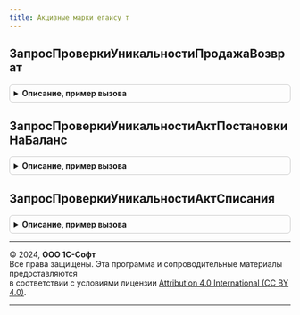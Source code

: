 ```yaml
---
title: Акцизные марки егаису т
---
```



## ЗапросПроверкиУникальностиПродажаВозврат
<details style="margin: 1em 0; padding: 0.5em; border: 1px solid #ccc; border-radius: 6px;">

<summary style="font-weight: bold; cursor: pointer;">Описание, пример вызова</summary>

```bsl

// Возвращает запрос, проверяющий уникальность акцизной марки для операций "Продажа" и "Возврат".
//
// Возвращаемое значение:
//  Запрос - Запрос для проверки уникальности
Функция ЗапросПроверкиУникальностиПродажаВозврат(КодАкцизнойМарки, Операция) Экспорт
```

Пример вызова
```bsl
Результат = АкцизныеМаркиЕГАИСУТ.ЗапросПроверкиУникальностиПродажаВозврат(КодАкцизнойМарки, Операция) 
```
</details>

## ЗапросПроверкиУникальностиАктПостановкиНаБаланс
<details style="margin: 1em 0; padding: 0.5em; border: 1px solid #ccc; border-radius: 6px;">

<summary style="font-weight: bold; cursor: pointer;">Описание, пример вызова</summary>

```bsl

// Возвращает запрос, проверяющий уникальность акцизной марки для операции "АктПостановкиНаБаланс".
//
// Возвращаемое значение:
//  Запрос - Запрос для проверки уникальности
Функция ЗапросПроверкиУникальностиАктПостановкиНаБаланс(КодАкцизнойМарки) Экспорт
```

Пример вызова
```bsl
Результат = АкцизныеМаркиЕГАИСУТ.ЗапросПроверкиУникальностиАктПостановкиНаБаланс(КодАкцизнойМарки) 
```
</details>

## ЗапросПроверкиУникальностиАктСписания
<details style="margin: 1em 0; padding: 0.5em; border: 1px solid #ccc; border-radius: 6px;">

<summary style="font-weight: bold; cursor: pointer;">Описание, пример вызова</summary>

```bsl

// Возвращает запрос, проверяющий уникальность акцизной марки для операции "АктСписания".
//
// Возвращаемое значение:
//  Запрос - Запрос для проверки уникальности
Функция ЗапросПроверкиУникальностиАктСписания(КодАкцизнойМарки) Экспорт
```

Пример вызова
```bsl
Результат = АкцизныеМаркиЕГАИСУТ.ЗапросПроверкиУникальностиАктСписания(КодАкцизнойМарки) 
```
</details>

---

© 2024, **ООО 1С-Софт**  
Все права защищены. Эта программа и сопроводительные материалы предоставляются  
в соответствии с условиями лицензии [Attribution 4.0 International (CC BY 4.0)](https://creativecommons.org/licenses/by/4.0/legalcode).

---
